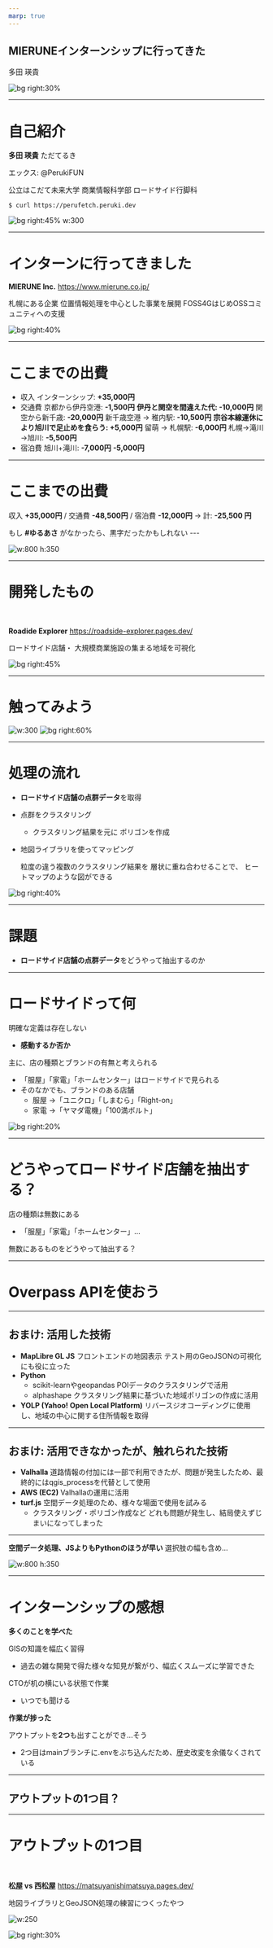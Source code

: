 ```yaml
---
marp: true
---
```

## MIERUNEインターンシップに行ってきた
多田 瑛貴

![bg right:30%](mierune.jpg)

---

# 自己紹介

**多田 瑛貴** ただてるき

エックス: @PerukiFUN

公立はこだて未来大学
商業情報科学部 ロードサイド行脚科

`$ curl https://perufetch.peruki.dev`

![bg right:45% w:300](peruki.jpg)

---

# インターンに行ってきました

**MIERUNE Inc.**
https://www.mierune.co.jp/

札幌にある企業
位置情報処理を中心とした事業を展開
FOSS4GはじめOSSコミュニティへの支援

![bg right:40%](mierune.jpg)

---

# ここまでの出費

- 収入
    インターンシップ: **+35,000円**
- 交通費
    京都から伊丹空港: **-1,500円**
    **伊丹と関空を間違えた代: -10,000円**
    関空から新千歳: **-20,000円**
    新千歳空港 → 稚内駅: **-10,500円**
    **宗谷本線運休により旭川で足止めを食らう: +5,000円**
    留萌 → 札幌駅: **-6,000円**
    札幌→滝川→旭川: **-5,500円**
- 宿泊費
    旭川+滝川: **-7,000円** **-5,000円**

---

# ここまでの出費

収入 **+35,000円** / 交通費 **-48,500円** / 宿泊費 **-12,000円** → 計:  **-25,500 円**

もし **#ゆるあさ** がなかったら、黒字だったかもしれない ---

![w:800 h:350](saihu.JPG)

---

# 開発したもの

<br>

**Roadide Explorer**
https://roadside-explorer.pages.dev/

ロードサイド店舗・
大規模商業施設の集まる地域を可視化

![bg right:45%](asahikawa.png)

---

# 触ってみよう

![w:300](qr.png)
![bg right:60%](roadside.jpg)

---

# 処理の流れ

 - **ロードサイド店舗の点群データ**を取得
 - 点群をクラスタリング
   - クラスタリング結果を元に
     ポリゴンを作成
 - 地図ライブラリを使ってマッピング
 

    粒度の違う複数のクラスタリング結果を
    層状に重ね合わせることで、
    ヒートマップのような図ができる

![bg right:40%](sapporo.png)
    

---

# 課題

 - **ロードサイド店舗の点群データ**をどうやって抽出するのか

---

# ロードサイドって何

明確な定義は存在しない
- **感動するか否か**

主に、店の種類とブランドの有無と考えられる
- 「服屋」「家電」「ホームセンター」はロードサイドで見られる
- そのなかでも、ブランドのある店舗
    -  服屋 →「ユニクロ」「しまむら」「Right-on」
    -  家電 →「ヤマダ電機」「100満ボルト」

![bg right:20%](roadside.jpg)

---

# どうやってロードサイド店舗を抽出する？

店の種類は無数にある
 - 「服屋」「家電」「ホームセンター」...

無数にあるものをどうやって抽出する？

---

# Overpass APIを使おう

---

## おまけ: 活用した技術

  - **MapLibre GL JS**
   フロントエンドの地図表示
   テスト用のGeoJSONの可視化にも役に立った
  - **Python**
    - scikit-learnやgeopandas
      POIデータのクラスタリングで活用
    - alphashape
      クラスタリング結果に基づいた地域ポリゴンの作成に活用
  - **YOLP (Yahoo! Open Local Platform)**
   リバースジオコーディングに使用し、地域の中心に関する住所情報を取得

---

## おまけ: 活用できなかったが、触れられた技術

 - **Valhalla**
    道路情報の付加には一部で利用できたが、問題が発生したため、最終的にはqgis_processを代替として使用
 - **AWS (EC2)**
    Valhallaの運用に活用
 - **turf.js**
    空間データ処理のため、様々な場面で使用を試みる
     - クラスタリング・ポリゴン作成など
    どれも問題が発生し、結局使えずじまいになってしまった

---

**空間データ処理、JSよりもPythonのほうが早い**
選択肢の幅も含め...

![w:800 h:350](wrapper.JPG)


---

# インターンシップの感想

**多くのことを学べた**

GISの知識を幅広く習得
 - 過去の雑な開発で得た様々な知見が繋がり、幅広くスムーズに学習できた

CTOが机の横にいる状態で作業
 - いつでも聞ける

**作業が捗った**

アウトプットを**2つ**も出すことができ...そう
 - 2つ目はmainブランチに.envをぶち込んだため、歴史改変を余儀なくされている

---

## アウトプットの1つ目？


---

# アウトプットの1つ目

<br>

**松屋 vs 西松屋**
https://matsuyanishimatsuya.pages.dev/

地図ライブラリとGeoJSON処理の練習につくったやつ

![w:250](qr2.png)

![bg right:30%](matsuya.jpg)
